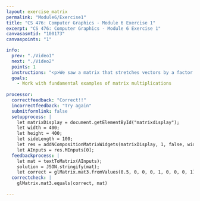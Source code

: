 ```yaml
---
layout: exercise_matrix
permalink: "Module6/Exercise1"
title: "CS 476: Computer Graphics - Module 6 Exercise 1"
excerpt: "CS 476: Computer Graphics - Module 6 Exercise 1"
canvasasmtid: "100173"
canvaspoints: "1"

info:
  prev: "./Video1"
  next: "./Video2"
  points: 1
  instructions: "<p>We saw a matrix that stretches vectors by a factor of 2.  Find a matrix that <b>compresses</b> vectors by a factor of 2; that is, it squashes them in (the opposite of stretching). Please use the widget below to input your matrix and experiment, and when you believe you have the answer, enter your netid and the check/submit button below</p><div id = \"matrixdisplay\"></div>"
  goals:
    - Work with fundamental examples of matrix multiplications
    
processor:  
  correctfeedback: "Correct!!" 
  incorrectfeedback: "Try again"
  submitformlink: false
  setupprocess: |
    let matrixDisplay = document.getElementById("matrixdisplay");
    let width = 400;
    let height = 400;
    let sideLength = 100;
    let res = addNCompositionMatrixWidgets(matrixDisplay, 1, false, width, height, sideLength);
    let AInputs = res.MInputs[0];
  feedbackprocess: | 
    let mat = textToMatrix(AInputs); 
    solution = JSON.stringify(mat);
    let correct = glMatrix.mat3.fromValues(0.5, 0, 0, 0, 1, 0, 0, 0, 1);
  correctcheck: |
    glMatrix.mat3.equals(correct, mat) 

---
```

